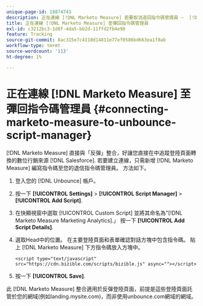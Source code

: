 ```yaml
---
unique-page-id: 18874743
description: 正在連線 [!DNL Marketo Measure] 若要取消退回指令碼管理員 —  [!DNL Marketo Measure]  — 產品檔案
title: 正在連線 [!DNL Marketo Measure] 至彈回指令碼管理員
exl-id: c3212bc3-1d8f-4da5-bb2d-11ffd2fb4e98
feature: Tracking
source-git-commit: 8ac315e7c4110d14811e77ef0586bd663ea1f8ab
workflow-type: tm+mt
source-wordcount: '113'
ht-degree: 1%

---
```


# 正在連線 [!DNL Marketo Measure] 至彈回指令碼管理員 {#connecting-marketo-measure-to-unbounce-script-manager}

[!DNL Marketo Measure] 直接與「反彈」整合，好讓您直接在中追蹤登陸頁面轉換的數位行銷來源 [!DNL Salesforce]. 若要建立連線，只需新增 [!DNL Marketo Measure] 編寫指令碼至您的退信指令碼管理員。 方法如下。

1. 登入您的 [!DNL Unbounce] 帳戶。
1. 按一下 **[!UICONTROL Settings]** > **[!UICONTROL Script Manager]** > **[!UICONTROL Add Script]**.
1. 在快顯視窗中選取 [!UICONTROL Custom Script] 並將其命名為&quot;[!DNL Marketo Measure Marketing Analytics].」 按一下 **[!UICONTROL Add Script Details]**.
1. 選取Head中的位置。 在主要登陸頁面和表單確認對話方塊中包含指令碼。 貼上 [!DNL Marketo Measure] 下方指令碼放入方塊中。

   `<script type="text/javascript" src="https://cdn.bizible.com/scripts/bizible.js" async=""></script>`

1. 按一下 **[!UICONTROL Save]**.

此 [!DNL Marketo Measure] 整合適用於反彈登陸頁面，前提是這些登陸頁面託管於您的網域(例如landing.mysite.com)，而非使用unbounce.com網域的網域。
